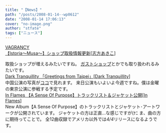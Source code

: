 ```yaml
---
title: "【News】"
path: "/posts/2008-01-14--wp0612"
date: "2008-01-14 17:06:13"
cover: "no-image.png"
author: "stfate"
tags: ["ニュース"]
---
```


<style type="text/css">
<!--
p {white-space: pre-wrap};
-->
</style>

<a class="topics" href="http://www.vagrancy.jp/istoria/" target="_blank">VAGRANCY 【Istoria～Musa～】ショップ取扱情報更新</a><span class="junre">[<a href="http://www.vagrancy.jp/" target="_blank">志方あきこ</a>]</span>
<div class="news">取扱ショップが増えるみたいですね。
<a href="http://shop.salburg.com/shop.php?mode=19231;start" target="_blank">ガストショップ</a>とかでも取り扱われるみたいです。</div>
<a class="topics" href="http://www.darktranquillity.com/realindex.html" target="_blank">Dark Tranquillity 「Greetings from Taipei」</a><span class="junre">[<a href="http://www.darktranquillity.com/" target="_blank">Dark Tranquillity</a>]</span>
<div class="news">中国公演の写真が<a href="http://bbs.guitarchina.com/thread-579260-1-1.html" target="_blank">ココ</a>で見れます。
来日公演もいよいよ今週ですね。僕は金曜の東京公演に参戦する予定です。</div>
<a class="topics" href="http://www.inflames.com/main.html" target="_blank">In Flames 【A Sense Of Purpose】トラックリスト＆ジャケット公開</a><span class="junre">[<a href="http://www.inflames.com/" target="_blank">In Flames</a>]</span>
<div class="news">New Album【A Sense Of Purpose】のトラックリストとジャケット･アートワークが公開されています。
ジャケットの方は正直…な感じですが(ﾅﾆ ま、曲の方に期待ってことで。
全12曲収録でアメリカ以外では<em>4/4</em>リリースになるようです。</div>

